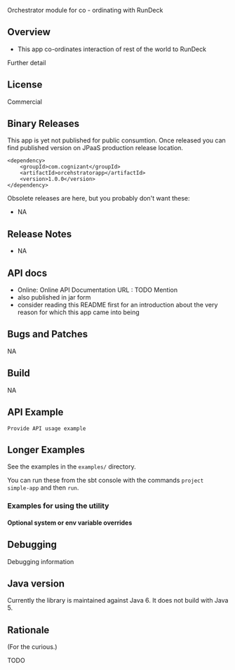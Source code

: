 Orchestrator module for co - ordinating with RunDeck

## Overview

 - This app co-ordinates interaction of rest of the world to RunDeck 
 

Further detail

## License

Commercial

## Binary Releases

This app is yet not published for public consumtion. 
Once released you can find published version on JPaaS production release location.

    <dependency>
        <groupId>com.cognizant</groupId>
        <artifactId>orcehstratorapp</artifactId>
        <version>1.0.0</version>
    </dependency>

Obsolete releases are here, but you probably don't want these:

 - NA

## Release Notes

 - NA 

## API docs

 - Online: Online API Documentation URL : TODO Mention
 - also published in jar form
 - consider reading this README first for an introduction about the very reason 
   for which this app came into being
 

## Bugs and Patches

NA

## Build

NA

## API Example

    Provide API usage example

## Longer Examples

See the examples in the `examples/` directory.

You can run these from the sbt console with the commands `project
simple-app` and then `run`.

### Examples for using the utility


#### Optional system or env variable overrides

## Debugging

Debugging information

## Java version

Currently the library is maintained against Java 6. It does not
build with Java 5.

## Rationale

(For the curious.)

TODO
